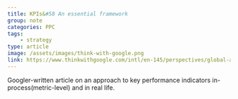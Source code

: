 ```yaml
---
title: KPIs&#58 An essential framework
group: note
categories: PPC
tags:
    - strategy
type: article
image: /assets/images/think-with-google.png
link: https://www.thinkwithgoogle.com/intl/en-145/perspectives/global-articles/kpis-essential-framework/
---
```

Googler-written article on an approach to key performance indicators in-process(metric-level) and in real life.

